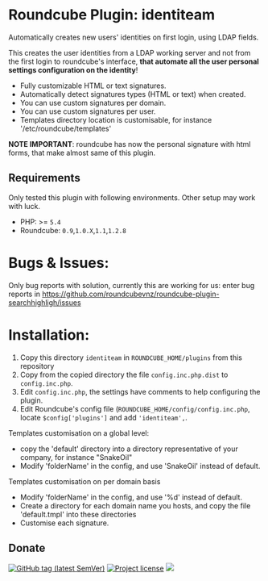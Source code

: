 # Roundcube Plugin: identiteam

Automatically creates new users' identities on first login, using LDAP fields.

This creates the user identities from a LDAP working server and not from the first login to roundcube's interface, 
**that automate all the user personal settings configuration on the identity**!

* Fully customizable HTML or text signatures.
* Automatically detect signatures types (HTML or text) when created.
* You can use custom signatures per domain.
* You can use custom signatures per user.
* Templates directory location is customisable, for instance '/etc/roundcube/templates'

**NOTE IMPORTANT**: roundcube has now the personal signature with html forms, that make almost same of this plugin.

## Requirements

Only tested this plugin with following environments. Other setup may work with luck.

- PHP: >= `5.4`
- Roundcube: `0.9`,`1.0.X`,`1.1`,`1.2.8`

# Bugs & Issues:

Only bug reports with solution, currently this are working for us: enter bug reports in https://github.com/roundcubevnz/roundcube-plugin-searchhighligh/issues

# Installation:

1. Copy this directory `identiteam` in `ROUNDCUBE_HOME/plugins` from this repository
2. Copy from the copied directory the file `config.inc.php.dist` to `config.inc.php`.
3. Edit `config.inc.php`, the settings have comments to help configuring the plugin.
4. Edit Roundcube's config file (`ROUNDCUBE_HOME/config/config.inc.php`, locate `$config['plugins']` and add `'identiteam',`.

Templates customisation on a global level:
* copy the 'default' directory into a directory representative of your company, for instance "SnakeOil"
* Modify 'folderName' in the config, and use 'SnakeOil' instead of default.

Templates customisation on per domain basis
* Modify 'folderName' in the config, and use '%d' instead of default.
* Create a directory for each domain name you hosts, and copy the file 'default.tmpl' into these directories
* Customise each signature.

## Donate

<a href="https://github.com/roundcubevnz/roundcube-plugin-searchhighligh/tags"><img alt="GitHub tag (latest SemVer)" src="https://img.shields.io/github/tag/roundcubevnz/roundcube-plugin-searchhighligh?style=flat-square&logo=github"></a>
<a href="https://github.com/roundcubevnz/roundcube-plugin-searchhighligh/blob/master/COPYING"><img alt="Project license" src="https://img.shields.io/github/license/roundcubevnz/roundcube-plugin-searchhighligh?style=flat-square&"></a>
<a href="https://www.paypal.me/mckaygerhared/5usd" title="Donate to this project using Paypal"><img src="https://img.shields.io/badge/paypal-donate-blue.svg?style=flat-square&logo=paypal" /></a>
